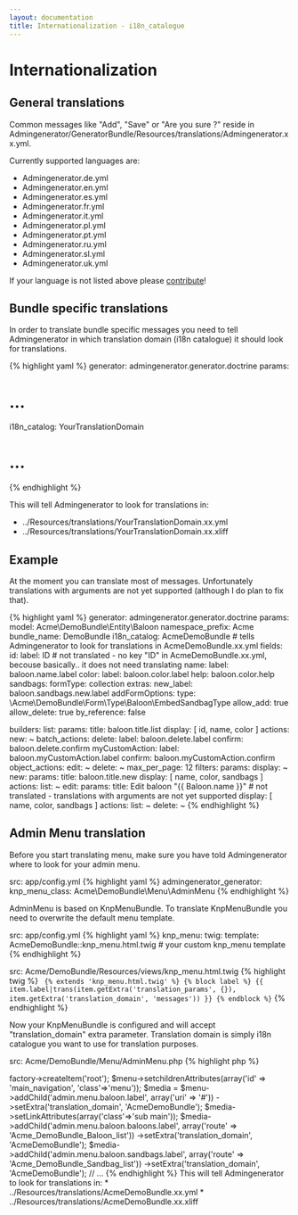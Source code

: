 ```yaml
---
layout: documentation
title: Internationalization - i18n_catalogue
---
```


# Internationalization

## General translations

Common messages like "Add", "Save" or "Are you sure ?" reside in Admingenerator/GeneratorBundle/Resources/translations/Admingenerator.xx.yml.

Currently supported languages are:

* Admingenerator.de.yml
* Admingenerator.en.yml
* Admingenerator.es.yml
* Admingenerator.fr.yml
* Admingenerator.it.yml
* Admingenerator.pl.yml
* Admingenerator.pt.yml
* Admingenerator.ru.yml
* Admingenerator.sl.yml
* Admingenerator.uk.yml

If your language is not listed above please [contribute](https://github.com/cedriclombardot/AdmingeneratorGeneratorBundle)!

## Bundle specific translations

In order to translate bundle specific messages you need to tell Admingenerator in which translation domain (i18n catalogue) it should look for translations.

{% highlight yaml %}
generator: admingenerator.generator.doctrine
params:
  # ...
  i18n_catalog: YourTranslationDomain 
  # ...
{% endhighlight %}

This will tell Admingenerator to look for translations in: 

* ../Resources/translations/YourTranslationDomain.xx.yml
* ../Resources/translations/YourTranslationDomain.xx.xliff

## Example

At the moment you can translate most of messages. Unfortunately translations with arguments are not yet supported (although I do plan to fix that).

{% highlight yaml %}
generator: admingenerator.generator.doctrine
params:
  model: Acme\DemoBundle\Entity\Baloon
  namespace_prefix: Acme
  bundle_name: DemoBundle
  i18n_catalog: AcmeDemoBundle # tells Admingenerator to look for translations in AcmeDemoBundle.xx.yml
  fields:
    id:
      label:  ID     # not translated - no key "ID" in AcmeDemoBundle.xx.yml, becouse basically.. it does not need translating
    name:
      label:  baloon.name.label
    color:
      label:  baloon.color.label
      help:   baloon.color.help
    sandbags:
      formType: collection
      extras:
        new_label: baloon.sandbags.new.label
      addFormOptions:
        type: \Acme\DemoBundle\Form\Type\Baloon\EmbedSandbagType
        allow_add: true
        allow_delete: true
        by_reference: false

builders:
  list:
    params:
      title: baloon.title.list
      display: [ id, name, color ]
      actions:
        new: ~
      batch_actions:
        delete: 
          label:    baloon.delete.label
          confirm:  baloon.delete.confirm
        myCustomAction:
          label:    baloon.myCustomAction.label
          confirm:  baloon.myCustomAction.confirm
      object_actions:
        edit: ~
        delete: ~
      max_per_page: 12
  filters:
    params:
      display: ~
  new:
    params:
      title: baloon.title.new
      display: [ name, color, sandbags ]
      actions:
        list: ~
  edit:
    params:
      title: Edit baloon "{{ Baloon.name }}" # not translated - translations with arguments are not yet supported
      display: [ name, color, sandbags ]
      actions:
        list: ~
  delete: ~
{% endhighlight %}

## Admin Menu translation

Before you start translating menu, make sure you have told Admingenerator where to look for your admin menu.

src: app/config.yml
{% highlight yaml %}
admingenerator_generator:
    knp_menu_class: Acme\DemoBundle\Menu\AdminMenu
{% endhighlight %}

AdminMenu is based on KnpMenuBundle. To translate KnpMenuBundle you need to overwrite the default menu template.

src: app/config.yml
{% highlight yaml %}
knp_menu:
    twig:
        template: AcmeDemoBundle::knp_menu.html.twig  # your custom knp_menu template
{% endhighlight %}

src: Acme/DemoBundle/Resources/views/knp_menu.html.twig
{% highlight twig %}
`
{% extends 'knp_menu.html.twig' %}
{% block label %}
    {{ item.label|trans(item.getExtra('translation_params', {}), item.getExtra('translation_domain', 'messages')) }}
{% endblock %}`
{% endhighlight %}

Now your KnpMenuBundle is configured and will accept "translation_domain" extra parameter. Translation domain is simply i18n catalogue you want to use for translation purposes.

src: Acme/DemoBundle/Menu/AdminMenu.php
{% highlight php %}
<?php
// ...
public function createAdminMenu(Request $request)
{
    $menu = $this->factory->createItem('root');

    $menu->setchildrenAttributes(array('id' => 'main_navigation', 'class'=>'menu'));

    $media = $menu->addChild('admin.menu.baloon.label', array('uri' => '#'))
                  ->setExtra('translation_domain', 'AcmeDemoBundle');
    $media->setLinkAttributes(array('class'=>'sub main'));
    $media->addChild('admin.menu.baloon.baloons.label', array('route' => 'Acme_DemoBundle_Baloon_list'))
                  ->setExtra('translation_domain', 'AcmeDemoBundle');
    $media->addChild('admin.menu.baloon.sandbags.label', array('route' => 'Acme_DemoBundle_Sandbag_list'))
                  ->setExtra('translation_domain', 'AcmeDemoBundle');
// ...
{% endhighlight %}

This will tell Admingenerator to look for translations in: 

* ../Resources/translations/AcmeDemoBundle.xx.yml
* ../Resources/translations/AcmeDemoBundle.xx.xliff